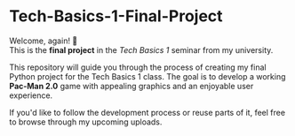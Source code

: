 # Tech-Basics-1-Final-Project

Welcome, again! 👋  
This is the **final project** in the *Tech Basics 1* seminar from my university.

This repository will guide you through the process of creating my final Python project for the Tech Basics 1 class. The goal is to develop a working **Pac-Man 2.0** game with appealing graphics and an enjoyable user experience.

If you'd like to follow the development process or reuse parts of it, feel free to browse through my upcoming uploads.

